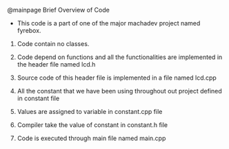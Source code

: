  @mainpage Brief Overview of Code
 
*  This code is a part of one of the major machadev project named fyrebox. 

1. Code contain no classes.

2. Code depend on functions and all the functionalities are implemented in the header file named lcd.h

3. Source code of this header file is implemented in a file named lcd.cpp

4. All the constant that we have been using throughout out project defined in constant file

5. Values are assigned to variable in constant.cpp file

6. Compiler take the value of constant in constant.h file

7. Code is executed through main file named main.cpp